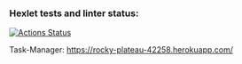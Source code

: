### Hexlet tests and linter status:
[![Actions Status](https://github.com/NNbaur/python-project-lvl4/workflows/hexlet-check/badge.svg)](https://github.com/NNbaur/python-project-lvl4/actions)

Task-Manager: https://rocky-plateau-42258.herokuapp.com/